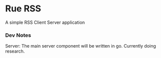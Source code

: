 # Rue RSS
A simple RSS Client Server application

### Dev Notes

Server: The main server component will be written in go. Currently doing research.
